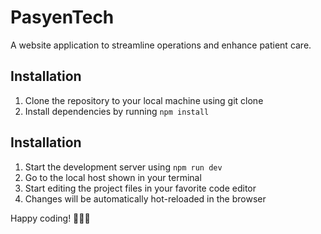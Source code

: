 # PasyenTech
A website application to streamline operations and enhance patient care.

## Installation
1. Clone the repository to your local machine using git clone
2. Install dependencies by running ```npm install```

## Installation
1. Start the development server using ```npm run dev```
2. Go to the local host shown in your terminal
3. Start editing the project files in your favorite code editor
4. Changes will be automatically hot-reloaded in the browser

Happy coding! 🚀🏥🌟
